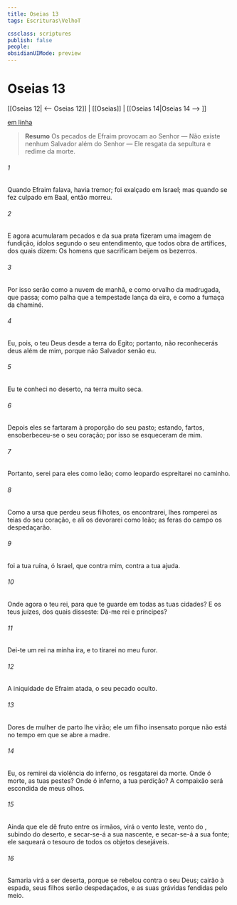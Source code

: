 ```yaml
---
title: Oseias 13
tags: Escrituras\VelhoT

cssclass: scriptures
publish: false
people:
obsidianUIMode: preview
---
```


# Oseias 13
[[Oseias 12| <-- Oseias 12]] | [[Oseias]] | [[Oseias 14|Oseias 14 --> ]]

[em linha](https://churchofjesuschrist.org/study/scriptures/ot/hosea/13?lang=por)

> __Resumo__
Os pecados de Efraim provocam ao Senhor — Não existe nenhum Salvador além do Senhor — Ele resgata da sepultura e redime da morte.

###### 1 
Quando Efraim falava, havia tremor; foi exalçado em Israel; mas quando se fez culpado em Baal, então morreu.

###### 2 
E agora acumularam pecados  e da sua prata fizeram uma imagem de fundição, ídolos segundo o seu entendimento, que todos  obra de artífices, dos quais dizem: Os homens que sacrificam beijem os bezerros.

###### 3 
Por isso serão como a nuvem de manhã, e como orvalho da madrugada, que passa; como palha que a tempestade lança da eira, e como a fumaça da chaminé.

###### 4 
Eu, pois,  o  teu Deus desde a terra do Egito; portanto, não reconhecerás  deus além de mim, porque não  Salvador senão eu.

###### 5 
Eu te conheci no deserto, na terra muito seca.

###### 6 
Depois eles se fartaram à proporção do seu pasto; estando,  fartos, ensoberbeceu-se o seu coração; por isso se esqueceram de mim.

###### 7 
Portanto, serei para eles como leão; como leopardo espreitarei no caminho.

###### 8 
Como a ursa que perdeu seus filhotes, os encontrarei, lhes romperei as teias do seu coração, e ali os devorarei como leão; as feras do campo os despedaçarão.

###### 9 
 foi a tua ruína, ó Israel, que  contra mim,  contra a tua ajuda.

###### 10 
Onde  agora o teu rei, para que te guarde em todas as tuas cidades? E os teus juízes, dos quais disseste: Dá-me rei e príncipes?

###### 11 
Dei-te um rei na minha ira, e to tirarei no meu furor.

###### 12 
A iniquidade de Efraim  atada, o seu pecado  oculto.

###### 13 
Dores de mulher de parto lhe virão; ele  um filho insensato porque não está  no tempo em que se abre a madre.

###### 14 
Eu,  os remirei da violência do inferno,  os resgatarei da morte. Onde  ó morte, as tuas pestes? Onde  ó inferno, a tua perdição? A compaixão será escondida de meus olhos.

###### 15 
Ainda que ele dê fruto entre os irmãos, virá o vento leste, vento do , subindo do deserto, e secar-se-á a sua nascente, e secar-se-á a sua fonte; ele saqueará o tesouro de todos os objetos desejáveis.

###### 16 
Samaria virá a ser deserta, porque se rebelou contra o seu Deus; cairão à espada, seus filhos serão despedaçados, e as suas grávidas  fendidas pelo meio.

